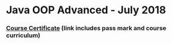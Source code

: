 # Java OOP Advanced - July 2018
### [Course Certificate](https://softuni.bg/certificates/details/57915/91c28df6) (link includes pass mark and course curriculum)
